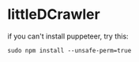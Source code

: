 # littleDCrawler
if you can't install puppeteer, try this:
```
sudo npm install --unsafe-perm=true
```